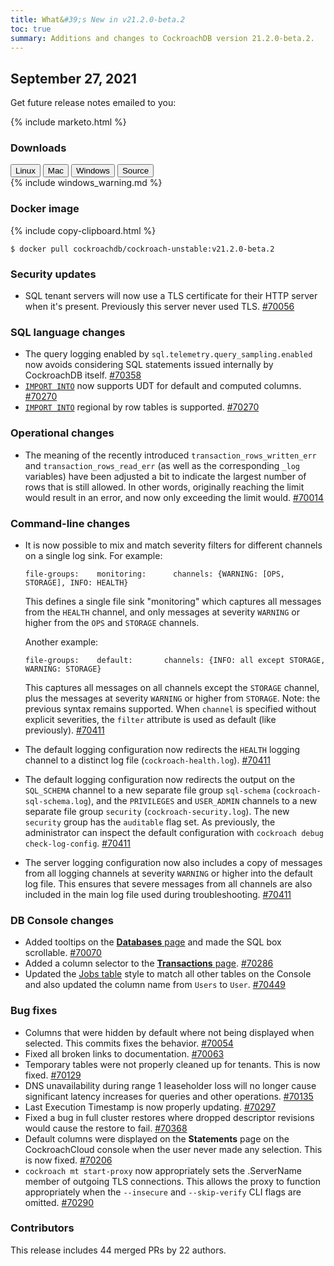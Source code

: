 ```yaml
---
title: What&#39;s New in v21.2.0-beta.2
toc: true
summary: Additions and changes to CockroachDB version 21.2.0-beta.2.
---
```


## September 27, 2021

Get future release notes emailed to you:

{% include marketo.html %}

### Downloads

<div id="os-tabs" class="filters clearfix">
    <a href="https://binaries.cockroachdb.com/cockroach-v21.2.0-beta.2.linux-amd64.tgz"><button id="linux" class="filter-button" data-scope="linux" data-eventcategory="linux-binary-release-notes">Linux</button></a>
    <a href="https://binaries.cockroachdb.com/cockroach-v21.2.0-beta.2.darwin-10.9-amd64.tgz"><button id="mac" class="filter-button" data-scope="mac" data-eventcategory="mac-binary-release-notes">Mac</button></a>
    <a href="https://binaries.cockroachdb.com/cockroach-v21.2.0-beta.2.windows-6.2-amd64.zip"><button id="windows" class="filter-button" data-scope="windows" data-eventcategory="windows-binary-release-notes">Windows</button></a>
    <a href="https://binaries.cockroachdb.com/cockroach-v21.2.0-beta.2.src.tgz"><button id="source" class="filter-button" data-scope="source" data-eventcategory="source-release-notes">Source</button></a>
</div>

<section class="filter-content" data-scope="windows">
{% include windows_warning.md %}
</section>

### Docker image

{% include copy-clipboard.html %}
~~~shell
$ docker pull cockroachdb/cockroach-unstable:v21.2.0-beta.2
~~~

### Security updates

- SQL tenant servers will now use a TLS certificate for their HTTP server when it's present. Previously this server never used TLS. [#70056][#70056]

### SQL language changes

- The query logging enabled by `sql.telemetry.query_sampling.enabled` now avoids considering SQL statements issued internally by CockroachDB itself. [#70358][#70358]
- [`IMPORT INTO`](../v21.2/import-into.html) now supports UDT for default and computed columns. [#70270][#70270]
- [`IMPORT INTO`](../v21.2/import-into.html) regional by row tables is supported. [#70270][#70270]

### Operational changes

- The meaning of the recently introduced `transaction_rows_written_err` and `transaction_rows_read_err` (as well as the corresponding `_log` variables) have been adjusted a bit to indicate the largest number of rows that is still allowed. In other words, originally reaching the limit would result in an error, and now only exceeding the limit would. [#70014][#70014]

### Command-line changes

- It is now possible to mix and match severity filters for different channels on a single log sink. For example:

    ~~~
    file-groups:    monitoring:      channels: {WARNING: [OPS, STORAGE], INFO: HEALTH}
    ~~~

    This defines a single file sink "monitoring" which captures all messages from the `HEALTH` channel, and only messages at severity `WARNING` or higher from the `OPS` and `STORAGE` channels.

    Another example:

    ~~~
    file-groups:    default:       channels: {INFO: all except STORAGE, WARNING: STORAGE}
    ~~~

    This captures all messages on all channels except the `STORAGE` channel, plus the messages at severity `WARNING` or higher from `STORAGE`.  Note: the previous syntax remains supported. When `channel` is specified without explicit severities, the `filter` attribute is used as default (like previously). [#70411][#70411]

- The default logging configuration now redirects the `HEALTH` logging channel to a distinct log file (`cockroach-health.log`). [#70411][#70411]
- The default logging configuration now redirects the output on the `SQL_SCHEMA` channel to a new separate file group `sql-schema` (`cockroach-sql-schema.log`), and the `PRIVILEGES` and `USER_ADMIN` channels to a new separate file group `security` (`cockroach-security.log`). The new `security` group has the `auditable` flag set. As previously, the administrator can inspect the default configuration with `cockroach debug check-log-config`. [#70411][#70411]
- The server logging configuration now also includes a copy of messages from all logging channels at severity `WARNING` or higher into the default log file. This ensures that severe messages from all channels are also included in the main log file used during troubleshooting. [#70411][#70411]

### DB Console changes

- Added tooltips on the [**Databases** page](../v21.2/ui-databases-page.html) and made the SQL box scrollable. [#70070][#70070]
- Added a column selector to the [**Transactions** page](../v21.2/ui-transactions-page.html). [#70286][#70286]
- Updated the [Jobs table](../v21.2/ui-jobs-page.html#jobs-list) style to match all other tables on the Console and also updated the column name from `Users` to `User`. [#70449][#70449]

### Bug fixes

- Columns that were hidden by default where not being displayed when selected. This commits fixes the behavior. [#70054][#70054]
- Fixed all broken links to documentation. [#70063][#70063]
- Temporary tables were not properly cleaned up for tenants. This is now fixed. [#70129][#70129]
- DNS unavailability during range 1 leaseholder loss will no longer cause significant latency increases for queries and other operations. [#70135][#70135]
- Last Execution Timestamp is now properly updating. [#70297][#70297]
- Fixed a bug in full cluster restores where dropped descriptor revisions would cause the restore to fail. [#70368][#70368]
- Default columns were displayed on the **Statements** page on the CockroachCloud console when the user never made any selection. This is now fixed. [#70206][#70206]
- `cockroach mt start-proxy` now appropriately sets the .ServerName member of outgoing TLS connections. This allows the proxy to function appropriately when the `--insecure` and `--skip-verify` CLI flags are omitted. [#70290][#70290]

### Contributors

This release includes 44 merged PRs by 22 authors.

[#70014]: https://github.com/cockroachdb/cockroach/pull/70014
[#70054]: https://github.com/cockroachdb/cockroach/pull/70054
[#70056]: https://github.com/cockroachdb/cockroach/pull/70056
[#70063]: https://github.com/cockroachdb/cockroach/pull/70063
[#70070]: https://github.com/cockroachdb/cockroach/pull/70070
[#70129]: https://github.com/cockroachdb/cockroach/pull/70129
[#70135]: https://github.com/cockroachdb/cockroach/pull/70135
[#70206]: https://github.com/cockroachdb/cockroach/pull/70206
[#70270]: https://github.com/cockroachdb/cockroach/pull/70270
[#70286]: https://github.com/cockroachdb/cockroach/pull/70286
[#70290]: https://github.com/cockroachdb/cockroach/pull/70290
[#70297]: https://github.com/cockroachdb/cockroach/pull/70297
[#70341]: https://github.com/cockroachdb/cockroach/pull/70341
[#70358]: https://github.com/cockroachdb/cockroach/pull/70358
[#70368]: https://github.com/cockroachdb/cockroach/pull/70368
[#70411]: https://github.com/cockroachdb/cockroach/pull/70411
[#70449]: https://github.com/cockroachdb/cockroach/pull/70449
